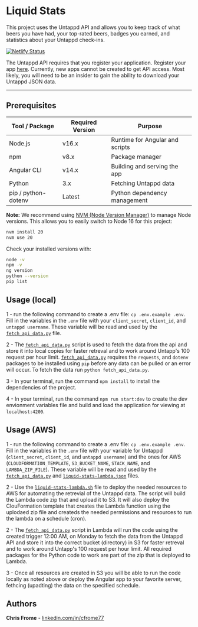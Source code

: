 # Liquid Stats

This project uses the Untappd API and allows you to keep track of what beers you have had, your top-rated beers, badges you earned, and statistics about your Untappd check-ins.

[![Netlify Status](https://api.netlify.com/api/v1/badges/e8ebaf8a-2969-42fe-845e-4ae2bd422444/deploy-status)](https://app.netlify.com/projects/liquid-stats/deploys)

The Untappd API requires that you register your application. Register your app [here](https://untappd.com/api/register?register=new). Currently, new apps cannot be created to get API access. Most likely, you will need to be an insider to gain the ability to download your Untappd JSON data.

---

## Prerequisites

| Tool / Package      | Required Version | Purpose |
|--------------------|-----------------|---------|
| Node.js             | v16.x           | Runtime for Angular and scripts |
| npm                 | v8.x            | Package manager |
| Angular CLI         | v14.x           | Building and serving the app |
| Python              | 3.x             | Fetching Untappd data |
| pip / python-dotenv | Latest          | Python dependency management |

**Note:** We recommend using [NVM (Node Version Manager)](https://github.com/nvm-sh/nvm) to manage Node versions. This allows you to easily switch to Node 16 for this project:

```bash
nvm install 20
nvm use 20
```

Check your installed versions with:

```bash
node -v
npm -v
ng version
python --version
pip list
```

## Usage (local)

1 - run the following command to create a .env file: `cp .env.example .env`. Fill in the variables in the `.env` file with your `client_secret`, `client_id`, and `untappd username`. These variable will be read and used by the [`fetch_api_data.py`](fetch_api_data.py) file.

2 - The [`fetch_api_data.py`](fetch_api_data.py) script is used to fetch the data from the api and store it into local copies for faster retreval and to work around Untapp's 100 request per hour limit. [`fetch_api_data.py`](fetch_api_data.py) requires the `requests`, and `dotenv` packages to be installed using `pip` before any data can be pulled or an error will occur. To fetch the data run `python fetch_api_data.py`.

3 - In your terminal, run the command `npm install` to install the dependencies of the project.

4 - In your terminal, run the command `npm run start:dev` to create the dev envionment variables file and build and load the application for viewing at `localhost:4200`.

## Usage (AWS)

1 - run the following command to create a .env file: `cp .env.example .env`. Fill in the variables in the `.env` file with your variable for Untappd (`client_secret`, `client_id`, and `untappd username`) and the ones for AWS (`CLOUDFORMATION_TEMPLATE`, `S3_BUCKET_NAME`, `STACK_NAME`, and `LAMBDA_ZIP_FILE`). These variable will be read and used by the [`fetch_api_data.py`](fetch_api_data.py) and [`liquid-stats-lambda.json`](liquid-stats-lambda.json) files.

2 - Use the [`liquid-stats-lambda.sh`](liquid-stats-lambda.sh) file to deploy the needed resources to AWS for automating the retrevial of the Untappd data. The script will build the Lambda code zip that and upload it to S3. It will also deploy the ClouFormation template that creates the Lambda function using the uplodaed zip file and createds the needed permissions and resources to run the lambda on a schedule (cron).

2 - The [`fetch_api_data.py`](fetch_api_data.py) script in Lambda will run the code using the created trigger 12:00 AM, on Monday to fetch the data from the Untappd API and store it into the correct bucket (directory) in S3 for faster retreval and to work around Untapp's 100 request per hour limit. All required packages for the Python code to work are part of the zip that is deployed to Lambda.

3 - Once all resources are created in S3 you will be able to run the code locally as noted above or deploy the Angular app to your favorite server, fethcing (upadting) the data on the specified schedule.

## Authors

**Chris Frome** - [linkedin.com/in/cfrome77](https://www.linkedin.com/in/cfrome77)
